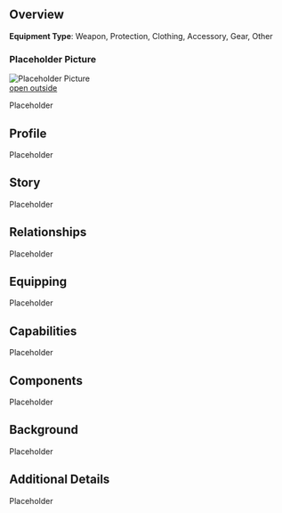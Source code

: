 ## Overview 

**Equipment Type**: Weapon, Protection, Clothing, Accessory, Gear, Other

### Placeholder Picture 

![Placeholder Picture](https://publish-01.obsidian.md/access/36b98e212e9d73fe1bd4813f96b0fd71/z_Assets/Misc/ImagePlaceholder.png)  
[open outside](https://obsidianttrpgtutorials.com/z_Assets/Misc/ImagePlaceholder.png)

Placeholder

## Profile 

Placeholder

## Story 

Placeholder

## Relationships 

Placeholder

## Equipping 

Placeholder

## Capabilities 

Placeholder

## Components 

Placeholder

## Background 

Placeholder

## Additional Details 

Placeholder